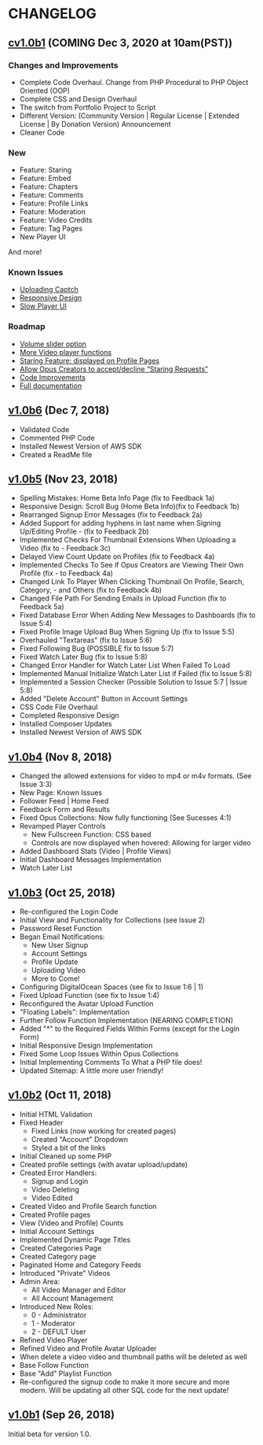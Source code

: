 CHANGELOG
================================================================================

## [cv1.0b1](#) (COMING Dec 3, 2020 at 10am(PST))
### Changes and Improvements
- Complete Code Overhaul. Change from PHP Procedural to PHP Object Oriented (OOP)
- Complete CSS and Design Overhaul
- The switch from Portfolio Project to Script 
- Different Version: (Community Version | Regular License | Extended License | By Donation Version) Announcement  
- Cleaner Code

### New
- Feature: Staring
- Feature: Embed
- Feature: Chapters
- Feature: Comments
- Feature: Profile Links
- Feature: Moderation
- Feature: Video Credits
- Feature: Tag Pages
- New Player UI

And more!

### Known Issues
- [Uploading Captch](https://github.com/DevLexicon/OpusVid/issues/21)
- [Responsive Design](https://github.com/DevLexicon/OpusVid/issues/12)
- [Slow Player UI](https://github.com/DevLexicon/OpusVid/issues/7)

### Roadmap
- [Volume slider option](https://github.com/DevLexicon/OpusVid/issues/4)
- [More Video player functions](https://github.com/DevLexicon/OpusVid/issues/4)
- [Staring Feature: displayed on Profile Pages](https://github.com/DevLexicon/OpusVid/issues/2)
- [Allow Opus Creators to accept/decline “Staring Requests”](https://github.com/DevLexicon/OpusVid/issues/2)
- [Code Improvements](https://github.com/DevLexicon/OpusVid/issues/5)
- [Full documentation](https://github.com/DevLexicon/OpusVid/issues/6)

## [v1.0b6](https://github.com/DevLexicon/OpusVid/releases/tag/v1.0b6) (Dec 7, 2018)
- Validated Code
- Commented PHP Code
- Installed Newest Version of AWS SDK
- Created a ReadMe file

## [v1.0b5](https://github.com/DevLexicon/OpusVid/releases/tag/v1.0b5) (Nov 23, 2018)
- Spelling Mistakes: Home Beta Info Page (fix to Feedback 1a)
- Responsive Design: Scroll Bug (Home Beta Info)(fix to Feedback 1b)
- Rearranged Signup Error Messages (fix to Feedback 2a)
- Added Support for adding hyphens in last name when Signing Up/Editing Profile - (fix to Feedback 2b)
- Implemented Checks For Thumbnail Extensions When Uploading a Video (fix to - Feedback 3c)
- Delayed View Count Update on Profiles (fix to Feedback 4a)
- Implemented Checks To See if Opus Creators are Viewing Their Own Profile (fix - to Feedback 4a)
- Changed Link To Player When Clicking Thumbnail On Profile, Search, Category, - and Others (fix to Feedback 4b)
- Changed File Path For Sending Emails in Upload Function (fix to Feedback 5a)
- Fixed Database Error When Adding New Messages to Dashboards (fix to Issue 5:4)
- Fixed Profile Image Upload Bug When Signing Up (fix to Issue 5:5)
- Overhauled "Textareas" (fix to Issue 5:6)
- Fixed Following Bug (POSSIBLE fix to Issue 5:7)
- Fixed Watch Later Bug (fix to Issue 5:8)
- Changed Error Handler for Watch Later List When Failed To Load
- Implemented Manual Initialize Watch Later List if Failed (fix to Issue 5:8)
- Implemented a Session Checker (Possible Solution to Issue 5:7 | Issue 5:8)
- Added "Delete Account" Button in Account Settings
- CSS Code File Overhaul
- Completed Responsive Design
- Installed Composer Updates
- Installed Newest Version of AWS SDK

## [v1.0b4](https://github.com/DevLexicon/OpusVid/releases/tag/v1.0b4) (Nov 8, 2018)
- Changed the allowed extensions for video to mp4 or m4v formats. (See Issue 3:3)
- New Page: Known Issues
- Follower Feed | Home Feed
- Feedback Form and Results
- Fixed Opus Collections: Now fully functioning (See Sucesses 4:1)
- Revamped Player Controls
  - New Fullscreen Function: CSS based
  - Controls are now displayed when hovered: Allowing for larger video
- Added Dashboard Stats (Video | Profile Views)
- Initial Dashboard Messages Implementation
- Watch Later List

## [v1.0b3](https://github.com/DevLexicon/OpusVid/releases/tag/v1.0b3) (Oct 25, 2018)
- Re-configured the Login Code
- Initial View and Functionality for Collections (see Issue 2)
- Password Reset Function
- Began Email Notifications:
   - New User Signup
   - Account Settings
   - Profile Update
   - Uploading Video
   - More to Come!
- Configuring DigitalOcean Spaces (see fix to Issue 1:6 | 1)
- Fixed Upload Function (see fix to Issue 1:4)
- Reconfigured the Avatar Upload Function
- "Floating Labels": Implementation
- Further Follow Function Implementation (NEARING COMPLETION)
- Added "*" to the Required Fields Within Forms (except for the Login Form)
- Initial Responsive Design Implementation
- Fixed Some Loop Issues Within Opus Collections
- Initial Implementing Comments To What a PHP file does!
- Updated Sitemap: A little more user friendly!

## [v1.0b2](https://github.com/DevLexicon/OpusVid/releases/tag/v1.0b2) (Oct 11, 2018)
- Initial HTML Validation
- Fixed Header
   - Fixed Links (now working for created pages)
   - Created "Account" Dropdown
   - Styled a bit of the links
- Initial Cleaned up some PHP
- Created profile settings (with avatar upload/update)
- Created Error Handlers:
   - Signup and Login
   - Video Deleting
   - Video Edited
- Created Video and Profile Search function
- Created Profile pages
- View (Video and Profile) Counts
- Initial Account Settings
- Implemented Dynamic Page Titles
- Created Categories Page
- Created Category page
- Paginated Home and Category Feeds
- Introduced "Private" Videos
- Admin Area:
   - All Video Manager and Editor
   - All Account Management
- Introduced New Roles:
   - 0 - Administrator
   - 1 - Moderator
   - 2 - DEFULT User
- Refined Video Player
- Refined Video and Profile Avatar Uploader
- When delete a video video and thumbnail paths will be deleted as well
- Base Follow Function
- Base "Add" Playlist Function
- Re-configured the signup code to make it more secure and more modern. Will be updating all other SQL code for the next update!

## [v1.0b1](https://github.com/DevLexicon/OpusVid/releases/tag/v1.0b1) (Sep 26, 2018)
Initial beta for version 1.0.
